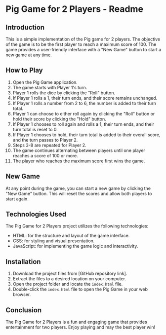 # Pig Game for 2 Players - Readme

## Introduction
This is a simple implementation of the Pig game for 2 players. The objective of the game is to be the first player to reach a maximum score of 100. The game provides a user-friendly interface with a "New Game" button to start a new game at any time.

## How to Play
1. Open the Pig Game application.
2. The game starts with Player 1's turn.
3. Player 1 rolls the dice by clicking the "Roll" button.
4. If Player 1 rolls a 1, their turn ends, and their score remains unchanged.
5. If Player 1 rolls a number from 2 to 6, the number is added to their turn total.
6. Player 1 can choose to either roll again by clicking the "Roll" button or hold their score by clicking the "Hold" button.
7. If Player 1 chooses to roll again and rolls a 1, their turn ends, and their turn total is reset to 0.
8. If Player 1 chooses to hold, their turn total is added to their overall score, and the turn passes to Player 2.
9. Steps 3-8 are repeated for Player 2.
10. The game continues alternating between players until one player reaches a score of 100 or more.
11. The player who reaches the maximum score first wins the game.

## New Game
At any point during the game, you can start a new game by clicking the "New Game" button. This will reset the scores and allow both players to start again.

## Technologies Used
The Pig Game for 2 Players project utilizes the following technologies:
- HTML: for the structure and layout of the game interface.
- CSS: for styling and visual presentation.
- JavaScript: for implementing the game logic and interactivity.

## Installation
1. Download the project files from [GitHub repository link].
2. Extract the files to a desired location on your computer.
3. Open the project folder and locate the `index.html` file.
4. Double-click the `index.html` file to open the Pig Game in your web browser.

## Conclusion
The Pig Game for 2 Players is a fun and engaging game that provides entertainment for two players. Enjoy playing and may the best player win!
